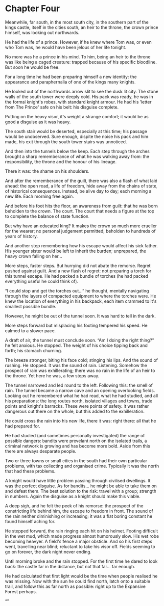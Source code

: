# Chapter Four

Meanwhile, far south, in the most south city, in the southern part of the kings castle, itself in the cities south, an heir to the throne, the crown prince himself, was looking out northwards. 

He had the life of a prince. However, if he knew where Tom was, or even who Tom was, he would have been jelous of her life tonight. 

No more was he a prince in his mind. To him, being an heir to the throne was like being a caged creature: trapped because of his specific bloodline. But soon he would be free.

For a long time he had been preparing himself a new identity: the appearance and paraphernalia of one of the kings many knights.

He looked out of the northwards arrow slit to see the dusk lit city. The stone walls of the south tower were deeply cold. His pack was ready, he was in the formal knight's robes, with standard knight armour. He had his 'letter from The Prince' safe on his belt: his disguise complete. 

Putting on the heavy visor, it's weight a strange comfort; it would be as good a disguise as it was heavy.

The south stair would be deserted, especially at this time; his passage would be unobserved. Sure enough, dispite the noise his pack and him made, his exit through the south tower stairs was unnoticed.

And then into the tunnels below the keep. Each step through the arches brought a sharp rememberance of what he was walking away from: the responsibility, the throne and the honour of his lineage. 

There it was: the shame on his shoulders.

And after the rememberance of the guilt, there was also a flash of what laid ahead: the open road, a life of freedom, hide away from the chains of state, of historical consequences. Instead, be alive day to day; each morning a new life. Each morning free again.

And before his foot hits the floor, an awareness from guilt: that he was born beholden to the crown. The court. The court that needs a figure at the top to complete the balance of state function.

But why have an educated king? It makes the crown so much more crueller for the wearer; no personal judgement permitted, beholden to hundreds of years of history.

And another step remembering how his escape would affect his sick father. His younger sister would be left to inherit the burden; unprepared, the heavy crown falling on her...

More steps, faster steps. But hurrying did not abate the remorse. Regret pushed against guilt. And a new flash of regret: not preparing a torch for this tunnel escape. He had packed a bundle of torches (he had packed everything useful he could think of).

“I could stop and get the torches out...” he thought, mentally navigating through the layers of compacted equipment to where the torches were. He knew the location of everything in his backpack, each item crammed to it's smallest possible bundle. 

However, he might be out of the tunnel soon. It was hard to tell in the dark.

More steps forward but misplacing his footing tempered his speed. He calmed to a slower pace. 

A draft of air, the tunnel must conclude soon. “Am I doing the right thing?” he felt anxious. He stopped. The weight of his choice tipping back and forth; his stomach churning.

The breeze stronger, biting his face cold; stinging his lips. And the sound of rushing. He stopped. It was the sound of rain. Listening. Somehow the prospect of rain was exhillerating; there was no rain in the life of an heir to the throne. Yet here he was, a few steps away.

The tunnel narrowed and led round to the left. Following this: the smell of rain. The tunnel became a narrow cave and an opening overlooking fields. Looking out he remembered what he had read, what he had studied, and all his preparations: the long routes north, isolated villages and towns, trade points and knight's barracks. These were points of safety. It was rather dangerous out there on the whole, but this added to the exhilleration. 

He could cross the rain into his new life, there it was: right there: all that he had prepared for.

He had studied (and sometimes personally investigated) the range of possible dangers: bandits were prevelant north on the isolated trails, a criminal network is growing and has become more bold. Aside from this there are always desparate people. 

Two or three towns or small cities in the south had their own particular problems, with tax collecting and organised crime. Typically it was the north that had these problems.

A knight would have little problem passing through civilised dwellings. It was the perfect disguise. As for bandits... he might be able to take them on and defeat them. The best solution to the risk: travel with a group; strength in numbers. Again the disguise as a knight should make this viable.

A deep sigh, and he felt the peek of his remorse: the prospect of the constricting life behind him, the escape to freedom in front. The sound of the rain neither diminishing or increasing; it was a flat boring constant he found himself aching for.

He stepped forward, the rain ringing each hit on his helmet. Footing difficult in the wet mud, which made progress almost humorously slow. His wet robe becoming heavyer. A field's fence a major obsticle. And so his first steps went, travelling near blind; reluctant to take his visor off. Fields seeming to go on forever, the dark night never ending. 

Until morning broke and the rain stopped. For the first time he dared to look back: the castle far in the distance, but not that far... far enough.

He had calculated that first light would be the time when people realised he was missing. Now with the sun he could find north, latch onto a suitable trail, and follow this as far north as possible: right up to the Expansive Forest perhaps.

“”
